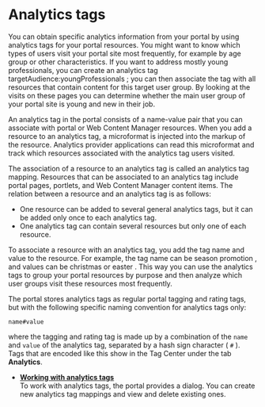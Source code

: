 # Analytics tags

You can obtain specific analytics information from your portal by using analytics tags for your portal resources. You might want to know which types of users visit your portal site most frequently, for example by age group or other characteristics. If you want to address mostly young professionals, you can create an analytics tag targetAudience:youngProfessionals ; you can then associate the tag with all resources that contain content for this target user group. By looking at the visits on these pages you can determine whether the main user group of your portal site is young and new in their job.

An analytics tag in the portal consists of a name-value pair that you can associate with portal or Web Content Manager resources. When you add a resource to an analytics tag, a microformat is injected into the markup of the resource. Analytics provider applications can read this microformat and track which resources associated with the analytics tag users visited.

The association of a resource to an analytics tag is called an analytics tag mapping. Resources that can be associated to an analytics tag include portal pages, portlets, and Web Content Manager content items. The relation between a resource and an analytics tag is as follows:

-   One resource can be added to several general analytics tags, but it can be added only once to each analytics tag.
-   One analytics tag can contain several resources but only one of each resource.

To associate a resource with an analytics tag, you add the tag name and value to the resource. For example, the tag name can be season promotion , and values can be christmas or easter . This way you can use the analytics tags to group your portal resources by purpose and then analyze which user groups visit these resources most frequently.

The portal stores analytics tags as regular portal tagging and rating tags, but with the following specific naming convention for analytics tags only:

```
name#value

```

where the tagging and rating tag is made up by a combination of the `name` and `value` of the analytics tag, separated by a hash sign character \( `#` \). Tags that are encoded like this show in the Tag Center under the tab **Analytics**.

-   **[Working with analytics tags](sa_asa_anal_tags_work.md)**  
To work with analytics tags, the portal provides a dialog. You can create new analytics tag mappings and view and delete existing ones.


